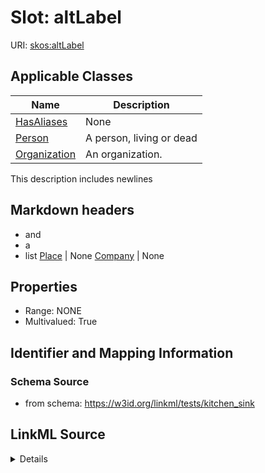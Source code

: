 # Slot: altLabel

URI: [skos:altLabel](http://www.w3.org/2004/02/skos/core#altLabel)



<!-- no inheritance hierarchy -->




## Applicable Classes

| Name | Description |
| --- | --- |
[HasAliases](HasAliases.md) | None
[Person](Person.md) | A person, living or dead
[Organization](Organization.md) | An organization.

This description
includes newlines

## Markdown headers

 * and
 * a
 * list
[Place](Place.md) | None
[Company](Company.md) | None






## Properties

* Range: NONE
* Multivalued: True







## Identifier and Mapping Information







### Schema Source


* from schema: https://w3id.org/linkml/tests/kitchen_sink




## LinkML Source

<details>
```yaml
name: aliases
from_schema: https://w3id.org/linkml/tests/kitchen_sink
rank: 1000
slot_uri: skos:altLabel
multivalued: true
alias: aliases
domain_of:
- HasAliases

```
</details>